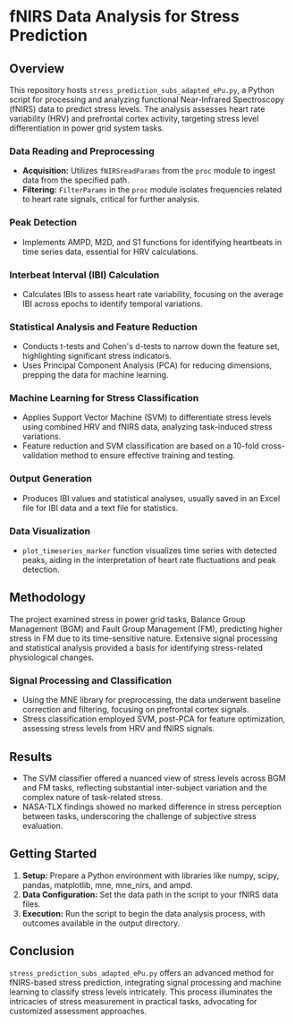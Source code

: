 # fNIRS Data Analysis for Stress Prediction

## Overview
This repository hosts `stress_prediction_subs_adapted_ePu.py`, a Python script for processing and analyzing functional Near-Infrared Spectroscopy (fNIRS) data to predict stress levels. The analysis assesses heart rate variability (HRV) and prefrontal cortex activity, targeting stress level differentiation in power grid system tasks.

### Data Reading and Preprocessing
- **Acquisition:** Utilizes `fNIRSreadParams` from the `proc` module to ingest data from the specified path.
- **Filtering:** `FilterParams` in the `proc` module isolates frequencies related to heart rate signals, critical for further analysis.

### Peak Detection
- Implements AMPD, M2D, and S1 functions for identifying heartbeats in time series data, essential for HRV calculations.

### Interbeat Interval (IBI) Calculation
- Calculates IBIs to assess heart rate variability, focusing on the average IBI across epochs to identify temporal variations.

### Statistical Analysis and Feature Reduction
- Conducts t-tests and Cohen's d-tests to narrow down the feature set, highlighting significant stress indicators.
- Uses Principal Component Analysis (PCA) for reducing dimensions, prepping the data for machine learning.

### Machine Learning for Stress Classification
- Applies Support Vector Machine (SVM) to differentiate stress levels using combined HRV and fNIRS data, analyzing task-induced stress variations.
- Feature reduction and SVM classification are based on a 10-fold cross-validation method to ensure effective training and testing.

### Output Generation
- Produces IBI values and statistical analyses, usually saved in an Excel file for IBI data and a text file for statistics.

### Data Visualization
- `plot_timeseries_marker` function visualizes time series with detected peaks, aiding in the interpretation of heart rate fluctuations and peak detection.

## Methodology
The project examined stress in power grid tasks, Balance Group Management (BGM) and Fault Group Management (FM), predicting higher stress in FM due to its time-sensitive nature. Extensive signal processing and statistical analysis provided a basis for identifying stress-related physiological changes.

### Signal Processing and Classification
- Using the MNE library for preprocessing, the data underwent baseline correction and filtering, focusing on prefrontal cortex signals.
- Stress classification employed SVM, post-PCA for feature optimization, assessing stress levels from HRV and fNIRS signals.

## Results
- The SVM classifier offered a nuanced view of stress levels across BGM and FM tasks, reflecting substantial inter-subject variation and the complex nature of task-related stress.
- NASA-TLX findings showed no marked difference in stress perception between tasks, underscoring the challenge of subjective stress evaluation.

## Getting Started
1. **Setup:** Prepare a Python environment with libraries like numpy, scipy, pandas, matplotlib, mne, mne_nirs, and ampd.
2. **Data Configuration:** Set the data path in the script to your fNIRS data files.
3. **Execution:** Run the script to begin the data analysis process, with outcomes available in the output directory.

## Conclusion
`stress_prediction_subs_adapted_ePu.py` offers an advanced method for fNIRS-based stress prediction, integrating signal processing and machine learning to classify stress levels intricately. This process illuminates the intricacies of stress measurement in practical tasks, advocating for customized assessment approaches.

